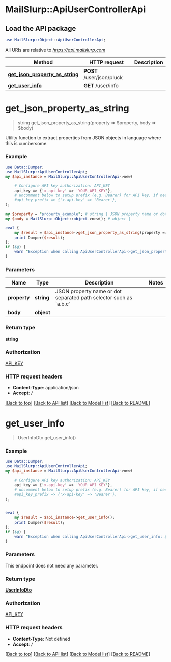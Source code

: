 # MailSlurp::ApiUserControllerApi

## Load the API package
```perl
use MailSlurp::Object::ApiUserControllerApi;
```

All URIs are relative to *https://api.mailslurp.com*

Method | HTTP request | Description
------------- | ------------- | -------------
[**get_json_property_as_string**](ApiUserControllerApi#get_json_property_as_string) | **POST** /user/json/pluck | 
[**get_user_info**](ApiUserControllerApi#get_user_info) | **GET** /user/info | 


# **get_json_property_as_string**
> string get_json_property_as_string(property => $property, body => $body)



Utility function to extract properties from JSON objects in language where this is cumbersome.

### Example 
```perl
use Data::Dumper;
use MailSlurp::ApiUserControllerApi;
my $api_instance = MailSlurp::ApiUserControllerApi->new(

    # Configure API key authorization: API_KEY
    api_key => {'x-api-key' => 'YOUR_API_KEY'},
    # uncomment below to setup prefix (e.g. Bearer) for API key, if needed
    #api_key_prefix => {'x-api-key' => 'Bearer'},
);

my $property = "property_example"; # string | JSON property name or dot separated path selector such as `a.b.c`
my $body = MailSlurp::Object::object->new(); # object | 

eval { 
    my $result = $api_instance->get_json_property_as_string(property => $property, body => $body);
    print Dumper($result);
};
if ($@) {
    warn "Exception when calling ApiUserControllerApi->get_json_property_as_string: $@\n";
}
```

### Parameters

Name | Type | Description  | Notes
------------- | ------------- | ------------- | -------------
 **property** | **string**| JSON property name or dot separated path selector such as &#x60;a.b.c&#x60; | 
 **body** | **object**|  | 

### Return type

**string**

### Authorization

[API_KEY](../README#API_KEY)

### HTTP request headers

 - **Content-Type**: application/json
 - **Accept**: */*

[[Back to top]](#) [[Back to API list]](../README#documentation-for-api-endpoints) [[Back to Model list]](../README#documentation-for-models) [[Back to README]](../README)

# **get_user_info**
> UserInfoDto get_user_info()



### Example 
```perl
use Data::Dumper;
use MailSlurp::ApiUserControllerApi;
my $api_instance = MailSlurp::ApiUserControllerApi->new(

    # Configure API key authorization: API_KEY
    api_key => {'x-api-key' => 'YOUR_API_KEY'},
    # uncomment below to setup prefix (e.g. Bearer) for API key, if needed
    #api_key_prefix => {'x-api-key' => 'Bearer'},
);


eval { 
    my $result = $api_instance->get_user_info();
    print Dumper($result);
};
if ($@) {
    warn "Exception when calling ApiUserControllerApi->get_user_info: $@\n";
}
```

### Parameters
This endpoint does not need any parameter.

### Return type

[**UserInfoDto**](UserInfoDto)

### Authorization

[API_KEY](../README#API_KEY)

### HTTP request headers

 - **Content-Type**: Not defined
 - **Accept**: */*

[[Back to top]](#) [[Back to API list]](../README#documentation-for-api-endpoints) [[Back to Model list]](../README#documentation-for-models) [[Back to README]](../README)

